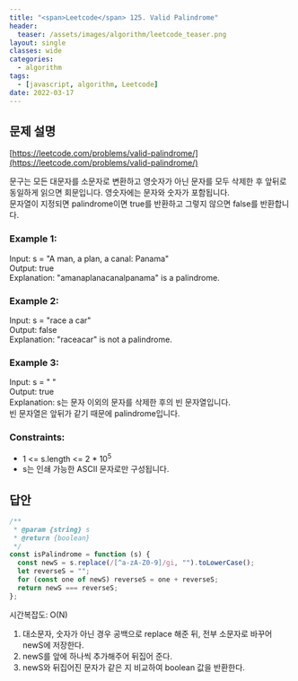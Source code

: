```yaml
---
title: "<span>Leetcode</span> 125. Valid Palindrome"
header:
  teaser: /assets/images/algorithm/leetcode_teaser.png
layout: single
classes: wide
categories:
  - algorithm
tags:
  - [javascript, algorithm, Leetcode]
date: 2022-03-17
---
```


## 문제 설명

[https://leetcode.com/problems/valid-palindrome/](https://leetcode.com/problems/valid-palindrome/)

문구는 모든 대문자를 소문자로 변환하고 영숫자가 아닌 문자를 모두 삭제한 후 앞뒤로 동일하게 읽으면 회문입니다. 영숫자에는 문자와 숫자가 포함됩니다.  
문자열이 지정되면 palindrome이면 true를 반환하고 그렇지 않으면 false를 반환합니다.

### Example 1:

Input: s = "A man, a plan, a canal: Panama"  
Output: true  
Explanation: "amanaplanacanalpanama" is a palindrome.

### Example 2:

Input: s = "race a car"  
Output: false  
Explanation: "raceacar" is not a palindrome.

### Example 3:

Input: s = " "  
Output: true  
Explanation: s는 문자 이외의 문자를 삭제한 후의 빈 문자열입니다.  
빈 문자열은 앞뒤가 같기 때문에 palindrome입니다.

### Constraints:

- 1 <= s.length <= 2 \* 10<sup>5</sup>
- s는 인쇄 가능한 ASCII 문자로만 구성됩니다.

## 답안

```javascript
/**
 * @param {string} s
 * @return {boolean}
 */
const isPalindrome = function (s) {
  const newS = s.replace(/[^a-zA-Z0-9]/gi, "").toLowerCase();
  let reverseS = "";
  for (const one of newS) reverseS = one + reverseS;
  return newS === reverseS;
};
```

시간복잡도: O(N)

1. 대소문자, 숫자가 아닌 경우 공백으로 replace 해준 뒤, 전부 소문자로 바꾸어 newS에 저장한다.
1. newS를 앞에 하나씩 추가해주어 뒤집어 준다.
1. newS와 뒤집어진 문자가 같은 지 비교하여 boolean 값을 반환한다.
